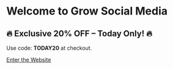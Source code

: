 # Welcome to Grow Social Media


## 🔥 Exclusive 20% OFF – Today Only! 🔥

Use code: **TODAY20** at checkout.

[Enter the Website](https://&#103;&#114;&#111;&#119;&#115;&#111;&#99;&#105;&#97;&#108;&#109;&#101;&#100;&#105;&#97;&#46;&#115;&#104;&#111;&#112;
)


